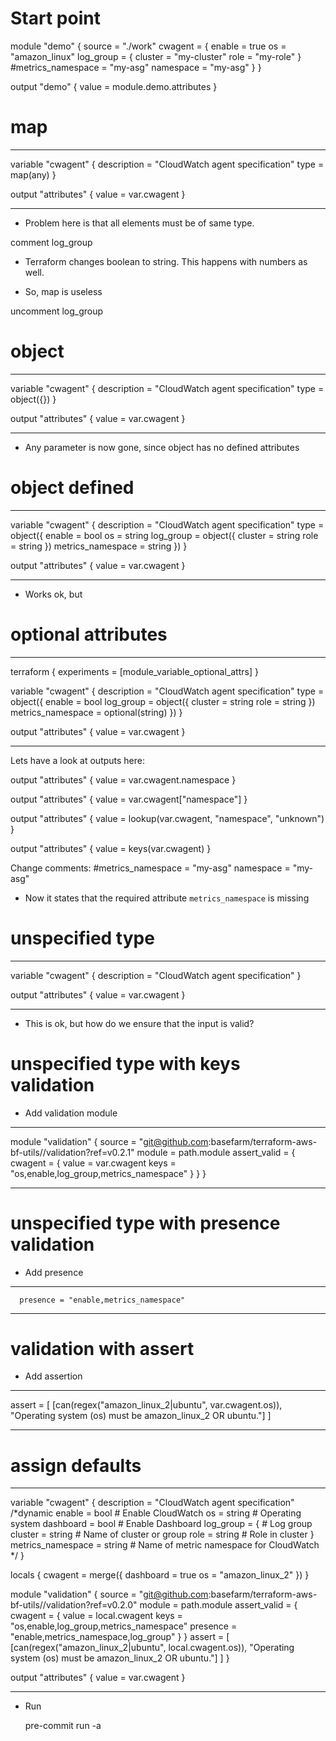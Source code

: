 # Start point

module "demo" {
  source = "./work"
  cwagent = {
    enable    = true
    os        = "amazon_linux"
    log_group = {
      cluster = "my-cluster"
      role    = "my-role"
    }
    #metrics_namespace = "my-asg"
    namespace = "my-asg"
  }
}

output "demo" {
  value = module.demo.attributes
}

# map

------------
variable "cwagent" {
  description = "CloudWatch agent specification"
  type = map(any)
}

output "attributes" {
  value = var.cwagent
}

------------

* Problem here is that all elements must be of same type.

comment log_group

* Terraform changes boolean to string. This happens with numbers as well.

* So, map is useless

uncomment log_group


# object

------------
variable "cwagent" {
  description = "CloudWatch agent specification"
  type = object({})
}

output "attributes" {
  value = var.cwagent
}

------------


* Any parameter is now gone, since object has no defined attributes


# object defined

------------
variable "cwagent" {
  description = "CloudWatch agent specification"
  type = object({
    enable = bool
    os = string
    log_group = object({
      cluster = string
      role    = string
      })
    metrics_namespace = string
  })
}

output "attributes" {
  value = var.cwagent
}

------------

* Works ok, but

# optional attributes

------------
terraform {
  experiments = [module_variable_optional_attrs]
}

variable "cwagent" {
  description = "CloudWatch agent specification"
  type = object({
    enable = bool
    log_group = object({
      cluster = string
      role    = string
      })
    metrics_namespace = optional(string)
  })
}

output "attributes" {
  value = var.cwagent
}

------------

Lets have a look at outputs here:

output "attributes" {
  value = var.cwagent.namespace
}

output "attributes" {
  value = var.cwagent["namespace"]
}

output "attributes" {
  value = lookup(var.cwagent, "namespace", "unknown")
}

output "attributes" {
  value = keys(var.cwagent)
}

Change comments:
    #metrics_namespace = "my-asg"
    namespace = "my-asg"

* Now it states that the required attribute `metrics_namespace` is missing


# unspecified type

------------
variable "cwagent" {
  description = "CloudWatch agent specification"
}

output "attributes" {
  value = var.cwagent
}

------------


* This is ok, but how do we ensure that the input is valid?

# unspecified type with keys validation

* Add validation module

------------

module "validation" {
  source   = "git@github.com:basefarm/terraform-aws-bf-utils//validation?ref=v0.2.1"
  module   = path.module
  assert_valid = {
    cwagent = {
      value = var.cwagent
      keys = "os,enable,log_group,metrics_namespace"
    }
  }
}


------------



# unspecified type with presence validation

* Add presence

------------
      presence = "enable,metrics_namespace"


------------


# validation with assert

* Add assertion

------------
  assert = [
    [can(regex("amazon_linux_2|ubuntu", var.cwagent.os)), "Operating system (os) must be amazon_linux_2 OR ubuntu."]
  ]

------------


# assign defaults

------------
variable "cwagent" {
  description = "CloudWatch agent specification"
  /*dynamic
    enable    = bool      # Enable CloudWatch
    os        = string    # Operating system
    dashboard = bool      # Enable Dashboard
    log_group = {         # Log group
      cluster = string    # Name of cluster or group
      role = string       # Role in cluster
    }
    metrics_namespace = string # Name of metric namespace for CloudWatch
  */
}

locals {
  cwagent = merge({
    dashboard = true
    os        = "amazon_linux_2"
    })
}


module "validation" {
  source = "git@github.com:basefarm/terraform-aws-bf-utils//validation?ref=v0.2.0"
  module = path.module
  assert_valid = {
    cwagent = {
      value    = local.cwagent
      keys     = "os,enable,log_group,metrics_namespace"
      presence = "enable,metrics_namespace,log_group"
    }
  }
  assert = [
    [can(regex("amazon_linux_2|ubuntu", local.cwagent.os)), "Operating system (os) must be amazon_linux_2 OR ubuntu."]
  ]
}


output "attributes" {
  value = var.cwagent
}

------------


* Run

  pre-commit run -a







